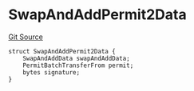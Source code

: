 # SwapAndAddPermit2Data
[Git Source](https://github.com/ArrakisFinance/arrakis-modular/blob/4485c572ded3a830c181fa38ceaac13efe8eb7f1/src/structs/SRouter.sol)


```solidity
struct SwapAndAddPermit2Data {
    SwapAndAddData swapAndAddData;
    PermitBatchTransferFrom permit;
    bytes signature;
}
```

